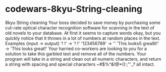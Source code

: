 # codewars-8kyu-String-cleaning
8kyu String cleaning   Your boss decided to save money by purchasing some cut-rate optical character recognition software for scanning in the text of old novels to your database.  At first it seems to capture words okay,  but you quickly notice that it throws in a lot of numbers at random places in the text.  Examples (input -> output) '! !'                 -> '! !' '123456789'           -> '' 'This looks5 grea8t!' -> 'This looks great!' Your harried co-workers are looking to you for a solution to take this garbled text and remove all of the numbers.  Your program will take in a string and clean out all numeric characters, and return a string with spacing and special characters ~#$%^&amp;!@*():;"'.,? all intact.
